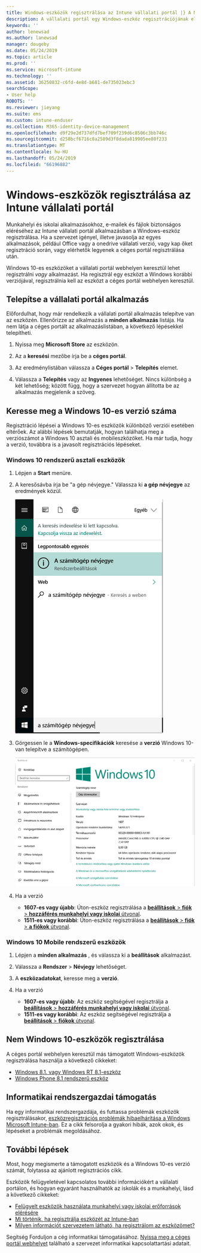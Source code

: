 ```yaml
---
title: Windows-eszközök regisztrálása az Intune vállalati portál |} A Microsoft Docs
description: A vállalati portál egy Windows-eszköz regisztrációjának első lépései
keywords: ''
author: lenewsad
ms.author: lanewsad
manager: dougeby
ms.date: 05/24/2019
ms.topic: article
ms.prod: ''
ms.service: microsoft-intune
ms.technology: ''
ms.assetid: 36250832-c6fd-4e8d-b681-de735023ebc3
searchScope:
- User help
ROBOTS: ''
ms.reviewer: jieyang
ms.suite: ems
ms.custom: intune-enduser
ms.collection: M365-identity-device-management
ms.openlocfilehash: d9f29e2d737dfd7bef709f239d6c8506c3bb746c
ms.sourcegitcommit: d258bcf6716c8a2589d3f8dada819905ee80f233
ms.translationtype: MT
ms.contentlocale: hu-HU
ms.lasthandoff: 05/24/2019
ms.locfileid: "66196882"
---
```

# <a name="windows-device-enrollment-in-intune-company-portal"></a>Windows-eszközök regisztrálása az Intune vállalati portál  

Munkahelyi és iskolai alkalmazásokhoz, e-mailek és fájlok biztonságos eléréséhez az Intune vállalati portál alkalmazásban a Windows-eszköz regisztrálása. Ha a szervezet igényel, illetve javasolja az egyes alkalmazások, például Office vagy a onedrive vállalati verzió, vagy kap őket regisztráció során, vagy elérhetők legyenek a céges portál regisztrálása után.  

Windows 10-es eszközöket a vállalati portál webhelyen keresztül lehet regisztrálni *vagy* alkalmazást. Ha regisztrál egy eszközt a Windows korábbi verziójával, regisztrálnia kell az eszközt a céges portál webhelyen keresztül.  

## <a name="install-company-portal-app"></a>Telepítse a vállalati portál alkalmazás  
Előfordulhat, hogy már rendelkezik a vállalati portál alkalmazás telepítve van az eszközén. Ellenőrizze az alkalmazás a __minden alkalmazás__ listája.  Ha nem látja a céges portált az alkalmazáslistában, a következő lépésekkel telepítheti.  

1. Nyissa meg **Microsoft Store** az eszközön.

2. Az a **keresési** mezőbe írja be a **céges portál**.

3. Az eredménylistában válassza a **Céges portál** > **Telepítés** elemet.

4. Válassza a **Telepítés** vagy az **Ingyenes** lehetőséget. Nincs különbség a két lehetőség; között függ, hogy a szervezet hogyan állította be az alkalmazás megjelenik a szöveg.  

## <a name="find-windows-10-version-number"></a>Keresse meg a Windows 10-es verzió száma  
Regisztráció lépései a Windows 10-es eszközök különböző verziói esetében eltérőek. Az alábbi lépések bemutatják, hogyan találhatja meg a verziószámot a Windows 10 asztali és mobileszközöket. Ha már tudja, hogy a verzió, továbbra is a javasolt regisztrációs lépéseket.  

### <a name="windows-10-desktop-devices"></a>Windows 10 rendszerű asztali eszközök  

1. Lépjen a **Start** menüre.

2. A keresősávba írja be "a gép névjegye." Válassza ki __a gép névjegye__ az eredmények közül.  


   ![A gép névjegye – keresés](media/searching_for_about_your_pc.png)  

3. Görgessen le a **Windows-specifikációk** keresése a **verzió** Windows 10-van telepítve a számítógépen.  


   ![Windows 10 asztali verzió – A gép névjegye](media/settings_about_pc.png)  

4. Ha a verzió  

    *  __1607-es vagy újabb__: Úton-eszköz regisztrálása a [ **beállítások** > **fiók** > **hozzáférés munkahelyi vagy iskolai** útvonal](enroll-windows-10-device.md#enroll-windows-10-version-1607-and-later-device).   
    * __1511-es vagy korábbi__: Úton-eszköz regisztrálása a [ **beállítások** > **fiók** > **a fiókok** útvonal](enroll-windows-10-device.md#enroll-windows-10-version-1511-and-earlier-device).  

### <a name="windows-10-mobile-devices"></a>Windows 10 Mobile rendszerű eszközök       

1.  Lépjen a __minden alkalmazás__ , és válassza ki a __beállítások__ alkalmazást.  
2.  Válassza a __Rendszer__ > __Névjegy__ lehetőséget.      
3.  A __eszközadatokat__, keresse meg a __verzió__.  
4. Ha a verzió  

    *  __1607-es vagy újabb__: Az eszköz segítségével regisztrálja a [ **beállítások** > **hozzáférés munkahelyi vagy iskolai** útvonal](enroll-windows-10-device.md#enroll-windows-10-version-1607-and-later-device).   
    * __1511-es vagy korábbi__: Az eszköz segítségével regisztrálja a [ **beállítások** > **fiókok** útvonal](enroll-windows-10-device.md#enroll-windows-10-version-1511-and-earlier-device).  

## <a name="enroll-non-windows-10-devices"></a>Nem Windows 10-eszközök regisztrálása  
A céges portál webhelyen keresztül más támogatott Windows-eszközök regisztrálása használja a következő cikkeket:   
* [Windows 8.1. vagy Windows RT 8.1-eszköz](enroll-your-W81-or-rt81-windows.md)  
* [Windows Phone 8.1 rendszerű eszköz](enroll-your-wp81-windows.md)    

## <a name="it-administrator-support"></a>Informatikai rendszergazdai támogatás  
Ha egy informatikai rendszergazdája, és futtassa problémák eszközök regisztrálásakor, [eszközregisztrációs problémák hibaelhárítása a Windows Microsoft Intune-ban](https://support.microsoft.com/help/4469913). Ez a cikk felsorolja a gyakori hibák, azok okok, és lépéseket a problémák megoldásához.  

## <a name="next-steps"></a>További lépések  
Most, hogy megismerte a támogatott eszközök és a Windows 10-es verzió számát, folytassa az ajánlott regisztrációs cikk.  
 
Eszközök felügyeletével kapcsolatos további információkért a vállalati portálon, és hogyan egyaránt használhatók az iskolák és a munkahelyi, lásd a következő cikkeket:  
* [Felügyelt eszközök használata munkahelyi vagy iskolai erőforrások elérésére](use-managed-devices-to-get-work-done.md)  
* [Mi történik, ha regisztrálja eszközét az Intune-ban](what-happens-if-you-install-the-company-portal-app-and-enroll-your-device-in-intune-windows.md)  
* [Milyen információt szervezetem látható, ha regisztrálom az eszközömet?](what-info-can-your-company-see-when-you-enroll-your-device-in-intune.md)  

Segítség Forduljon a cég informatikai támogatásához. [Nyissa meg a céges portál webhelyet](https://go.microsoft.com/fwlink/?linkid=2010980) található a szervezet informatikai kapcsolattartási adatait.  
